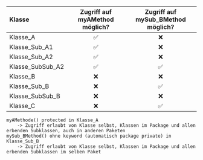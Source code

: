 
| Klasse           | Zugriff auf myAMethod möglich? | Zugriff auf mySub_BMethod möglich? |
|:-----------------|:------------------------------:|:----------------------------------:|
| Klasse_A         |               ✅                |                 ❌                  |
| Klasse_Sub_A1    |               ✅                |                 ❌                  |
| Klasse_Sub_A2    |               ✅                |                 ❌                  |
| Klasse_SubSub_A2 |               ✅                |                 ✅                  |
| Klasse_B         |               ❌                |                 ❌                  |
| Klasse_Sub_B     |               ❌                |                 ✅                  |
| Klasse_SubSub_B  |               ❌                |                 ❌                  |
| Klasse_C         |               ❌                |                 ✅                  |

    myAMethode() protected in Klasse_A 
        -> Zugriff erlaubt von Klasse selbst, Klassen im Package und allen erbenden Subklassen, auch in anderen Paketen
    mySub_BMethod() ohne keyword (automatisch package private) in Klasse_Sub_B
        -> Zugriff erlaubt von Klasse selbst, Klassen im Package und allen erbenden Subklassen im selben Paket